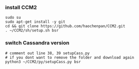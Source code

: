 
### install CCM2
```shell script
sudo su
sudo apt-get install -y git
cd && git clone https://github.com/haochenpan/CCM2.git
. ~/CCM2/sh/setup.sh bsr
```

### switch Cassandra version
```shell script
# comment out line 38, 39 setupCass.py 
# if you dont want to remove the folder and download again
python3 ~/CCM2/py/setupCass.py bsr

```